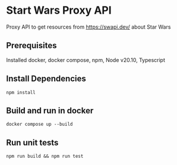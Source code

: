 # Start Wars Proxy API

Proxy API to get resources from https://swapi.dev/ about Star Wars

## Prerequisites

Installed docker, docker compose, npm, Node v20.10, Typescript

## Install Dependencies

```
npm install
```

## Build and run in docker

```
docker compose up --build
```

## Run unit tests

```
npm run build && npm run test
```
